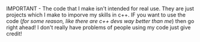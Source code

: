 IMPORTANT - The code that I make isn't intended for real use. They are just projects which I make to imporve my skills in c++.
IF you want to use the code (*for some reason, like there are c++ devs way better than me*) then go right ahead! I don't really have problems of people using my code just give credit!
